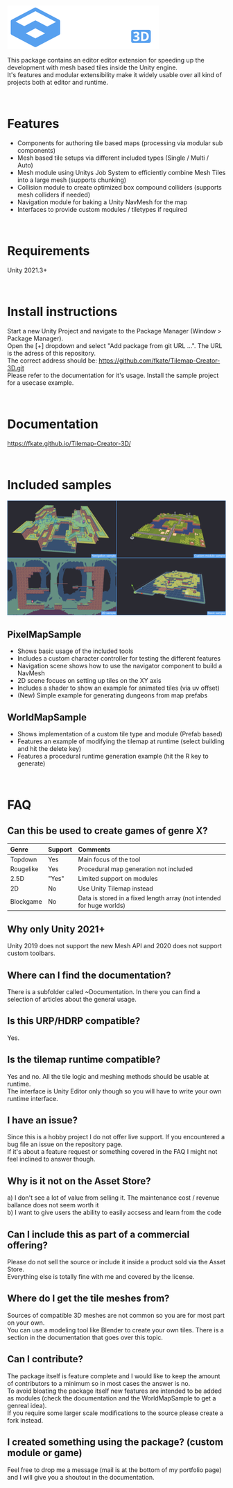 ![Samples](Documentation~/docs/img/logo.png)

This package contains an editor editor extension for speeding up the development with mesh based tiles inside the Unity engine. <br>
It's features and modular extensibility make it widely usable over  all kind of projects both at editor and runtime. <br>

<br>

# Features
- Components for authoring tile based maps (processing via modular sub components)
- Mesh based tile setups via different included types (Single / Multi / Auto)
- Mesh module using Unitys Job System to efficiently combine Mesh Tiles into a large mesh (supports chunking)
- Collision module to create optimized box compound colliders (supports mesh colliders if needed)
- Navigation module for baking a Unity NavMesh for the map
- Interfaces to provide custom modules / tiletypes if required

<br>

# Requirements
Unity 2021.3+

<br>

# Install instructions
Start a new Unity Project and navigate to the Package Manager (Window > Package Manager). <br>
Open the [+] dropdown and select "Add package from git URL ...". The URL is the adress of this repository. <br>
The correct address should be: https://github.com/fkate/Tilemap-Creator-3D.git <br>
Please refer to the documentation for it's usage. Install the sample project for a usecase example.

<br>

# Documentation
https://fkate.github.io/Tilemap-Creator-3D/

<br>

# Included samples
![Samples](Documentation~/docs/img/samples.png)
## PixelMapSample
- Shows basic usage of the included tools
- Includes a custom character controller for testing the different features
- Navigation scene shows how to use the navigator component to build a NavMesh
- 2D scene focues on setting up tiles on the XY axis
- Includes a shader to show an example for animated tiles (via uv offset)
- (New) Simple example for generating dungeons from map prefabs

## WorldMapSample
- Shows implementation of a custom tile type and module (Prefab based)
- Features an example of modifying the tilemap at runtime (select building and hit the delete key)
- Features a procedural runtime generation example (hit the R key to generate)

<br>

# FAQ
## Can this be used to create games of genre X?
| Genre     | Support |  Comments                                                             |
|:----------|:--------|:----------------------------------------------------------------------|
| Topdown   | Yes     | Main focus of the tool                                                |
| Rougelike | Yes     | Procedural map generation not included                                |
| 2.5D      | "Yes"   |  Limited support on modules                                           |
| 2D        | No      | Use Unity Tilemap instead                                             |
| Blockgame | No      | Data is stored in a fixed length array (not intended for huge worlds) |

## Why only Unity 2021+
Unity 2019 does not support the new Mesh API and 2020 does not support custom toolbars.

## Where can I find the documentation?
There is a subfolder called ~Documentation. In there you can find a selection of articles about the general usage.

## Is this URP/HDRP compatible?
Yes.

## Is the tilemap runtime compatible?
Yes and no. All the tile logic and meshing methods should be usable at runtime.<br>
The interface is Unity Editor only though so you will have to write your own runtime interface.

## I have an issue?
Since this is a hobby project I do not offer live support. If you encountered a bug file an issue on the repository page. <br>
If it's about a feature request or something covered in the FAQ I might not feel inclined to answer though.

## Why is it not on the Asset Store?
a) I don't see a lot of value from selling it. The maintenance cost / revenue ballance does not seem worth it <br>
b) I want to give users the ability to easily accsess and learn from the code <br>

## Can I include this as part of a commercial offering?
Please do not sell the source or include it inside a product sold via the Asset Store. <br>
Everything else is totally fine with me and covered by the license.

## Where do I get the tile meshes from?
Sources of compatible 3D meshes are not common so you are for most part on your own. <br>
You can use a modeling tool like Blender to create your own tiles. There is a section in the documentation that goes over this topic.

## Can I contribute?
The package itself is feature complete and I would like to keep the amount of contributors to a minimum so in most cases the answer is no. <br>
To avoid bloating the package itself new features are intended to be added as modules (check the documentation and the WorldMapSample to get a genreal idea). <br>
If you require some larger scale modifications to the source please create a fork instead.

## I created something using the package? (custom module or game)
Feel free to drop me a message (mail is at the bottom of my portfolio page) and I will give you a shoutout in the documentation.
